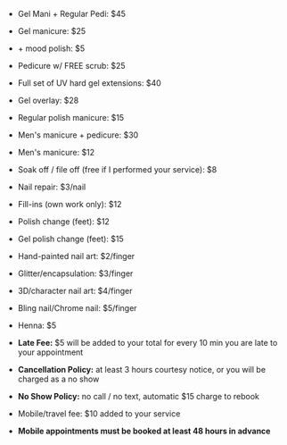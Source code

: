* Gel Mani + Regular Pedi: $45
* Gel manicure: $25
* \+ mood polish: $5

* Pedicure w/ FREE scrub: $25

* Full set of UV hard gel extensions: $40

* Gel overlay: $28

* Regular polish manicure: $15

* Men's manicure \+ pedicure: $30
* Men's manicure: $12

* Soak off / file off (free if I performed your service): $8
* Nail repair: $3/nail
* Fill-ins (own work only): $12
* Polish change (feet): $12
* Gel polish change (feet): $15

* Hand-painted nail art: $2/finger
* Glitter/encapsulation: $3/finger
* 3D/character nail art: $4/finger
* Bling nail/Chrome nail: $5/finger
* Henna: $5

* **Late Fee:** $5 will be added to your total for every 10 min you are late to your appointment
* **Cancellation Policy:** at least 3 hours courtesy notice, or you will be charged as a no show
* **No Show Policy:** no call / no text, automatic $15 charge to rebook

* Mobile/travel fee: $10 added to your service
* **Mobile appointments must be booked at least 48 hours in advance**
